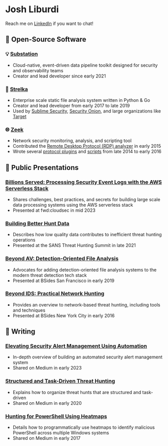 # Josh Liburdi

Reach me on [LinkedIn](https://www.linkedin.com/in/joshliburdi/) if you want to chat!

## 📑 Open-Source Software
### 💡 [Substation](https://github.com/brexhq/substation)
- Cloud-native, event-driven data pipeline toolkit designed for security and observability teams
- Creator and lead developer since early 2021

### 📂 [Strelka](https://github.com/target/strelka)
- Enterprise scale static file analysis system written in Python & Go
- Creator and lead developer from early 2017 to late 2019
- Used by [Sublime Security](https://sublimesecurity.com/), [Security Onion](https://securityonionsolutions.com/software), and large organizations like [Target](https://target.com)

### 🌐 [Zeek](https://github.com/zeek/zeek)
- Network security monitoring, analysis, and scripting tool
- Contributed the [Remote Desktop Protocol (RDP) analyzer](https://github.com/zeek/zeek/tree/master/src/analyzer/protocol/rdp) in early 2015
- Wrote several [protocol plugins](https://github.com/jshlbrd/bro-plugins) and [scripts](https://github.com/CrowdStrike/cs-bro) from late 2014 to early 2016

## 📢 Public Presentations
### [Billions Served: Processing Security Event Logs with the AWS Serverless Stack](https://youtu.be/x2l-GCFGOcs?si=tVAs46gaNql0_vHj)
- Shares challenges, best practices, and secrets for building large scale data processing systems using the AWS serverless stack
- Presented at fwd:cloudsec in mid 2023

### [Building Better Hunt Data](https://www.youtube.com/watch?v=4A8JLV5a2Dw) 
- Describes how low quality data contributes to inefficient threat hunting operations
- Presented at the SANS Threat Hunting Summit in late 2021

### [Beyond AV: Detection-Oriented File Analysis](https://youtu.be/j-wjXUs8k1M)
- Advocates for adding detection-oriented file analysis systems to the modern threat detection tech stack
- Presented at BSides San Francisco in early 2019

### [Beyond IDS: Practical Network Hunting](https://speakerdeck.com/jshlbrd/beyond-ids-practical-network-hunting)
- Provides an overview to network-based threat hunting, including tools and techniques
- Presented at BSides New York City in early 2016

## 📝 Writing
### [Elevating Security Alert Management Using Automation](https://medium.com/brexeng/elevating-security-alert-management-using-automation-828004ad596c)
- In-depth overview of building an automated security alert management system
- Shared on Medium in early 2023

### [Structured and Task-Driven Threat Hunting](https://medium.com/@jshlbrd/structured-task-driven-threat-hunting-e8941cbeaa49)
- Explains how to organize threat hunts that are structured and task-driven
- Shared on Medium in early 2020

### [Hunting for PowerShell Using Heatmaps](https://medium.com/@jshlbrd/hunting-for-powershell-using-heatmaps-69b70151fa5d)
- Details how to programmatically use heatmaps to identify malicious PowerShell across multiple Windows systems
- Shared on Medium in early 2017
